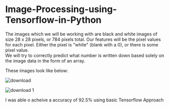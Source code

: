 # Image-Processing-using-Tensorflow-in-Python
The images which we will be working with are black and white images of size 28 x 28 pixels, or 784 pixels total. 
Our features will be the pixel values for each pixel. Either the pixel is "white" (blank with a 0), or there is some pixel value.  
We will try to correctly predict what number is written down based solely on the image data in the form of an array. 

These images look like below:

![download](https://user-images.githubusercontent.com/35349226/35114199-f21c9dda-fc51-11e7-83b0-84cc3022bbd1.png)

![download 1](https://user-images.githubusercontent.com/35349226/35114208-f61af954-fc51-11e7-8dc1-20dd467f91f4.png)

I was able o acheive a accuracy of 92.5% using basic Tensorflow Approach

